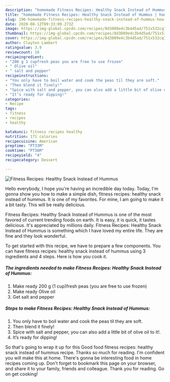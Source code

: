 ```yaml
---
description: "homemade Fitness Recipes: Healthy Snack Instead of Hummus | how long to bake Fitness Recipes: Healthy Snack Instead of Hummus"
title: "homemade Fitness Recipes: Healthy Snack Instead of Hummus | how long to bake Fitness Recipes: Healthy Snack Instead of Hummus"
slug: 196-homemade-fitness-recipes-healthy-snack-instead-of-hummus-how-long-to-bake-fitness-recipes-healthy-snack-instead-of-hummus
date: 2020-08-12T09:33:09.273Z
image: https://img-global.cpcdn.com/recipes/8d3809e4c3b4d5ad/751x532cq70/fitness-recipes-healthy-snack-instead-of-hummus-recipe-main-photo.jpg
thumbnail: https://img-global.cpcdn.com/recipes/8d3809e4c3b4d5ad/751x532cq70/fitness-recipes-healthy-snack-instead-of-hummus-recipe-main-photo.jpg
cover: https://img-global.cpcdn.com/recipes/8d3809e4c3b4d5ad/751x532cq70/fitness-recipes-healthy-snack-instead-of-hummus-recipe-main-photo.jpg
author: Clayton Lambert
ratingvalue: 3.9
reviewcount: 10
recipeingredient:
- "200 g 1 cupfresh peas you are free to use frozen"
- " Olive oil"
- " salt and pepper"
recipeinstructions:
- "You only have to boil water and cook the peas til they are soft."
- "Then blend it finely!"
- "Spice with salt and pepper, you can also add a little bit of olive oil to it!."
- "It’s ready for dipping!"
categories:
- Recipe
tags:
- fitness
- recipes
- healthy

katakunci: fitness recipes healthy 
nutrition: 171 calories
recipecuisine: American
preptime: "PT33M"
cooktime: "PT36M"
recipeyield: "4"
recipecategory: Dessert

---
```



![Fitness Recipes: Healthy Snack Instead of Hummus](https://img-global.cpcdn.com/recipes/8d3809e4c3b4d5ad/751x532cq70/fitness-recipes-healthy-snack-instead-of-hummus-recipe-main-photo.jpg)

Hello everybody, I hope you're having an incredible day today. Today, I'm gonna show you how to make a simple dish, fitness recipes: healthy snack instead of hummus. It is one of my favorites. For mine, I am going to make it a bit tasty. This will be really delicious.



Fitness Recipes: Healthy Snack Instead of Hummus is one of the most favored of current trending foods on earth. It is easy, it is quick, it tastes delicious. It's appreciated by millions daily. Fitness Recipes: Healthy Snack Instead of Hummus is something which I have loved my entire life. They are fine and they look wonderful.


To get started with this recipe, we have to prepare a few components. You can have fitness recipes: healthy snack instead of hummus using 3 ingredients and 4 steps. Here is how you cook it.

<!--inarticleads1-->

##### The ingredients needed to make Fitness Recipes: Healthy Snack Instead of Hummus:

1. Make ready 200 g (1 cup)fresh peas (you are free to use frozen)
1. Make ready  Olive oil
1. Get  salt and pepper




<!--inarticleads2-->

##### Steps to make Fitness Recipes: Healthy Snack Instead of Hummus:

1. You only have to boil water and cook the peas til they are soft.
1. Then blend it finely!
1. Spice with salt and pepper, you can also add a little bit of olive oil to it!.
1. It’s ready for dipping!




So that's going to wrap it up for this Good food fitness recipes: healthy snack instead of hummus recipe. Thanks so much for reading. I'm confident you will make this at home. There's gonna be interesting food in home recipes coming up. Don't forget to bookmark this page on your browser, and share it to your family, friends and colleague. Thank you for reading. Go on get cooking!
